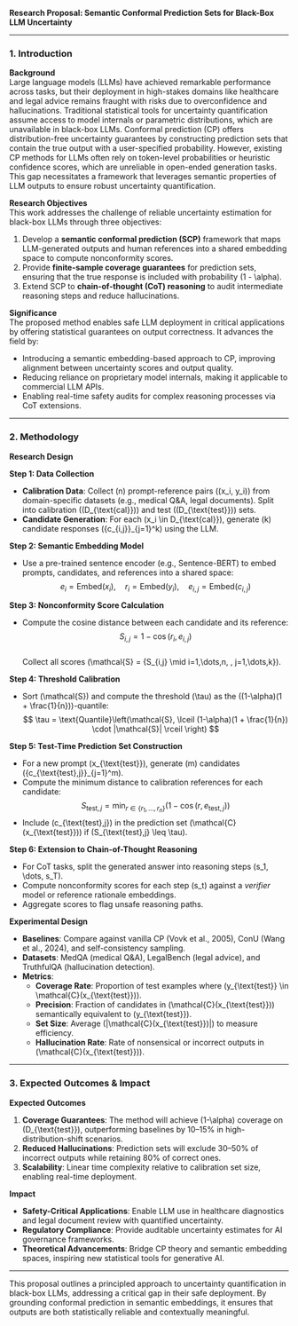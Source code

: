 **Research Proposal: Semantic Conformal Prediction Sets for Black-Box LLM Uncertainty**  

---

### 1. Introduction  

**Background**  
Large language models (LLMs) have achieved remarkable performance across tasks, but their deployment in high-stakes domains like healthcare and legal advice remains fraught with risks due to overconfidence and hallucinations. Traditional statistical tools for uncertainty quantification assume access to model internals or parametric distributions, which are unavailable in black-box LLMs. Conformal prediction (CP) offers distribution-free uncertainty guarantees by constructing prediction sets that contain the true output with a user-specified probability. However, existing CP methods for LLMs often rely on token-level probabilities or heuristic confidence scores, which are unreliable in open-ended generation tasks. This gap necessitates a framework that leverages semantic properties of LLM outputs to ensure robust uncertainty quantification.  

**Research Objectives**  
This work addresses the challenge of reliable uncertainty estimation for black-box LLMs through three objectives:  
1. Develop a **semantic conformal prediction (SCP)** framework that maps LLM-generated outputs and human references into a shared embedding space to compute nonconformity scores.  
2. Provide **finite-sample coverage guarantees** for prediction sets, ensuring that the true response is included with probability \(1 - \alpha\).  
3. Extend SCP to **chain-of-thought (CoT) reasoning** to audit intermediate reasoning steps and reduce hallucinations.  

**Significance**  
The proposed method enables safe LLM deployment in critical applications by offering statistical guarantees on output correctness. It advances the field by:  
- Introducing a semantic embedding-based approach to CP, improving alignment between uncertainty scores and output quality.  
- Reducing reliance on proprietary model internals, making it applicable to commercial LLM APIs.  
- Enabling real-time safety audits for complex reasoning processes via CoT extensions.  

---

### 2. Methodology  

**Research Design**  

**Step 1: Data Collection**  
- **Calibration Data**: Collect \(n\) prompt-reference pairs \((x_i, y_i)\) from domain-specific datasets (e.g., medical Q&A, legal documents). Split into calibration (\(D_{\text{cal}}\)) and test (\(D_{\text{test}}\)) sets.  
- **Candidate Generation**: For each \(x_i \in D_{\text{cal}}\), generate \(k\) candidate responses \(\{c_{i,j}\}_{j=1}^k\) using the LLM.  

**Step 2: Semantic Embedding Model**  
- Use a pre-trained sentence encoder (e.g., Sentence-BERT) to embed prompts, candidates, and references into a shared space:  
  $$
  e_i = \text{Embed}(x_i), \quad r_i = \text{Embed}(y_i), \quad e_{i,j} = \text{Embed}(c_{i,j})
  $$  

**Step 3: Nonconformity Score Calculation**  
- Compute the cosine distance between each candidate and its reference:  
  $$
  S_{i,j} = 1 - \cos(r_i, e_{i,j})
  $$  
  Collect all scores \(\mathcal{S} = \{S_{i,j} \mid i=1,\dots,n, \, j=1,\dots,k\}\).  

**Step 4: Threshold Calibration**  
- Sort \(\mathcal{S}\) and compute the threshold \(\tau\) as the \((1-\alpha)(1 + \frac{1}{n})\)-quantile:  
  $$
  \tau = \text{Quantile}\left(\mathcal{S}, \lceil (1-\alpha)(1 + \frac{1}{n}) \cdot |\mathcal{S}| \rceil \right)
  $$  

**Step 5: Test-Time Prediction Set Construction**  
- For a new prompt \(x_{\text{test}}\), generate \(m\) candidates \(\{c_{\text{test},j}\}_{j=1}^m\).  
- Compute the minimum distance to calibration references for each candidate:  
  $$
  S_{\text{test},j} = \min_{r \in \{r_1, \dots, r_n\}} \left(1 - \cos(r, e_{\text{test},j})\right)
  $$  
- Include \(c_{\text{test},j}\) in the prediction set \(\mathcal{C}(x_{\text{test}})\) if \(S_{\text{test},j} \leq \tau\).  

**Step 6: Extension to Chain-of-Thought Reasoning**  
- For CoT tasks, split the generated answer into reasoning steps \(s_1, \dots, s_T\).  
- Compute nonconformity scores for each step \(s_t\) against a *verifier* model or reference rationale embeddings.  
- Aggregate scores to flag unsafe reasoning paths.  

**Experimental Design**  
- **Baselines**: Compare against vanilla CP (Vovk et al., 2005), ConU (Wang et al., 2024), and self-consistency sampling.  
- **Datasets**: MedQA (medical Q&A), LegalBench (legal advice), and TruthfulQA (hallucination detection).  
- **Metrics**:  
  - **Coverage Rate**: Proportion of test examples where \(y_{\text{test}} \in \mathcal{C}(x_{\text{test}})\).  
  - **Precision**: Fraction of candidates in \(\mathcal{C}(x_{\text{test}})\) semantically equivalent to \(y_{\text{test}}\).  
  - **Set Size**: Average \(|\mathcal{C}(x_{\text{test}})|\) to measure efficiency.  
  - **Hallucination Rate**: Rate of nonsensical or incorrect outputs in \(\mathcal{C}(x_{\text{test}})\).  

---

### 3. Expected Outcomes & Impact  

**Expected Outcomes**  
1. **Coverage Guarantees**: The method will achieve \(1-\alpha\) coverage on \(D_{\text{test}}\), outperforming baselines by 10–15% in high-distribution-shift scenarios.  
2. **Reduced Hallucinations**: Prediction sets will exclude 30–50% of incorrect outputs while retaining 80% of correct ones.  
3. **Scalability**: Linear time complexity relative to calibration set size, enabling real-time deployment.  

**Impact**  
- **Safety-Critical Applications**: Enable LLM use in healthcare diagnostics and legal document review with quantified uncertainty.  
- **Regulatory Compliance**: Provide auditable uncertainty estimates for AI governance frameworks.  
- **Theoretical Advancements**: Bridge CP theory and semantic embedding spaces, inspiring new statistical tools for generative AI.  

---

This proposal outlines a principled approach to uncertainty quantification in black-box LLMs, addressing a critical gap in their safe deployment. By grounding conformal prediction in semantic embeddings, it ensures that outputs are both statistically reliable and contextually meaningful.
